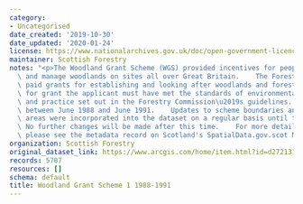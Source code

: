 ```yaml
---
category:
- Uncategorised
date_created: '2019-10-30'
date_updated: '2020-01-24'
license: https://www.nationalarchives.gov.uk/doc/open-government-licence/version/3/
maintainer: Scottish Forestry
notes: "<p>The Woodland Grant Scheme (WGS) provided incentives for people to create\
  \ and manage woodlands on sites all over Great Britain.    The Forestry Commission\
  \ paid grants for establishing and looking after woodlands and forests. To qualify\
  \ for grant the applicant must have met the standards of environmental protection\
  \ and practice set out in the Forestry Commission\u2019s guidelines.    WGS1 operated\
  \ between June 1988 and June 1991.    Updates to scheme boundaries and grant aided\
  \ areas were incorporated into the dataset on a regular basis until the end of 2004.\
  \ No further changes will be made after this time.    For more detailed information\
  \ please see the metadata record on Scotland's SpatialData.gov.scot Metadata Portal.</p>"
organization: Scottish Forestry
original_dataset_link: https://www.arcgis.com/home/item.html?id=d27213124aa94056a5f4689966cabcad
records: 5707
resources: []
schema: default
title: Woodland Grant Scheme 1 1988-1991
---
```

